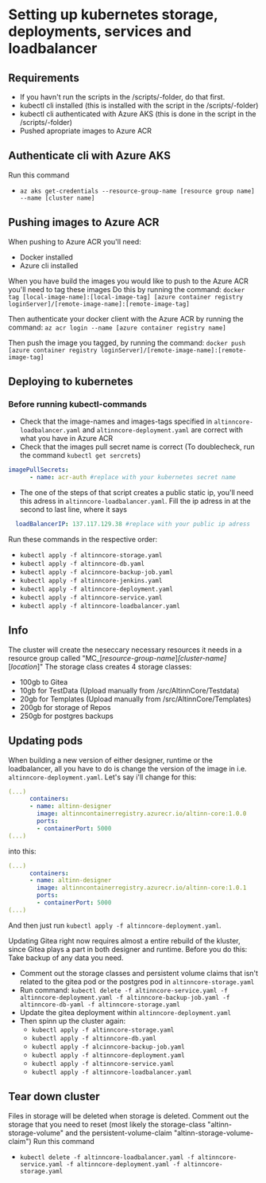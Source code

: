 # Setting up kubernetes storage, deployments, services and loadbalancer

## Requirements

- If you havn't run the scripts in the /scripts/-folder, do that first.
- kubectl cli installed (this is installed with the script in the /scripts/-folder)
- kubectl cli authenticated with Azure AKS (this is done in the script in the /scripts/-folder)
- Pushed apropriate images to Azure ACR

## Authenticate cli with Azure AKS

Run this command

- `az aks get-credentials --resource-group-name [resource group name] --name [cluster name]`

## Pushing images to Azure ACR

When pushing to Azure ACR you'll need:

- Docker installed
- Azure cli installed

When you have build the images you would like to push to the Azure ACR you'll need to tag these images
Do this by running the command:
`docker tag [local-image-name]:[local-image-tag] [azure container registry loginServer]/[remote-image-name]:[remote-image-tag]`

Then authenticate your docker client with the Azure ACR by running the command:
`az acr login --name [azure container registry name]`

Then push the image you tagged, by running the command:
`docker push [azure container registry loginServer]/[remote-image-name]:[remote-image-tag]`

## Deploying to kubernetes

### Before running kubectl-commands

- Check that the image-names and images-tags specified in `altinncore-loadbalancer.yaml` and `altinncore-deployment.yaml` are correct with what you have in Azure ACR
- Check that the images pull secret name is correct (To doublecheck, run the command `kubectl get sercrets`)

``` yaml
imagePullSecrets:
      - name: acr-auth #replace with your kubernetes secret name
```

- The one of the steps of that script creates a public static ip, you'll need this adress in `altinncore-loadbalancer.yaml`. Fill the ip adress in at the second to last line, where it says

``` yaml
  loadBalancerIP: 137.117.129.38 #replace with your public ip adress
```

Run these commands in the respective order:

- `kubectl apply -f altinncore-storage.yaml`
- `kubectl apply -f altinncore-db.yaml`
- `kubectl apply -f alcinncore-backup-job.yaml`
- `kubectl apply -f altinncore-jenkins.yaml`
- `kubectl apply -f altinncore-deployment.yaml`
- `kubectl apply -f altinncore-service.yaml`
- `kubectl apply -f altinncore-loadbalancer.yaml`

## Info

The cluster will create the neseccary necessary resources it needs in a resource group called "MC_[*resource-group-name*]_[*cluster-name*]_[*location*]"
The storage class creates 4 storage classes:

- 100gb to Gitea
- 10gb for TestData (Upload manually from /src/AltinnCore/Testdata)
- 20gb for Templates (Upload manually from /src/AltinnCore/Templates)
- 200gb for storage of Repos
- 250gb for postgres backups

## Updating pods

When building a new version of either designer, runtime or the loadbalancer, all you have to do is change the version of the image in i.e. `altinncore-deployment.yaml`.
Let's say i'll change for this:

``` yaml
(...)
      containers:
      - name: altinn-designer
        image: altinncontainerregistry.azurecr.io/altinn-core:1.0.0
        ports:
        - containerPort: 5000
(...)
```

into this:

``` yaml
(...)
      containers:
      - name: altinn-designer
        image: altinncontainerregistry.azurecr.io/altinn-core:1.0.1
        ports:
        - containerPort: 5000
(...)
```

And then just run `kubectl apply -f altinncore-deployment.yaml`.

Updating Gitea right now requires almost a entire rebuild of the kluster, since Gitea plays a part in both designer and runtime.
Before you do this: Take backup of any data you need.

- Comment out the storage classes and persistent volume claims that isn't related to the gitea pod or the postgres pod in `altinncore-storage.yaml`
- Run command: `kubectl delete -f altinncore-service.yaml -f altinncore-deployment.yaml -f altinncore-backup-job.yaml -f altinncore-db-yaml -f altinncore-storage.yaml`
- Update the gitea deployment within `altinncore-deployment.yaml`
- Then spinn up the cluster again:
  - `kubectl apply -f altinncore-storage.yaml`
  - `kubectl apply -f altinncore-db.yaml`
  - `kubectl apply -f alcinncore-backup-job.yaml`
  - `kubectl apply -f altinncore-deployment.yaml`
  - `kubectl apply -f altinncore-service.yaml`
  - `kubectl apply -f altinncore-loadbalancer.yaml`

## Tear down cluster

Files in storage will be deleted when storage is deleted. Comment out the storage that you need to reset (most likely the storage-class "altinn-storage-volume"
and the persistent-volume-claim "altinn-storage-volume-claim")
Run this command

- `kubectl delete -f altinncore-loadbalancer.yaml -f altinncore-service.yaml -f altinncore-deployment.yaml -f altinncore-storage.yaml`
